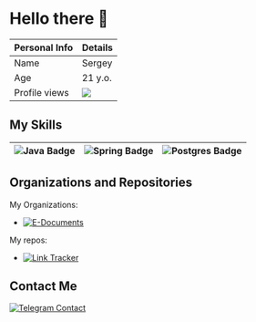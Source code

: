 # Hello there 👋

| **Personal Info** | **Details** |
| ----------------- | ----------- |
| Name              | Sergey      |
| Age               | 21 y.o.     |
| Profile views     | ![](https://komarev.com/ghpvc/?username=lsn03) |

## My Skills

| ![Java Badge](https://img.shields.io/badge/java-%23ED8B00.svg?style=for-the-badge&logo=openjdk&logoColor=white) | ![Spring Badge](https://img.shields.io/badge/spring-%236DB33F.svg?style=for-the-badge&logo=spring&logoColor=white) | ![Postgres Badge](https://img.shields.io/badge/postgres-%23316192.svg?style=for-the-badge&logo=postgresql&logoColor=white) |
| ---------------------------------------------------------------------------------------------------------------- | ------------------------------------------------------------------------------------------------------------------- | ----------------------------------------------------------------------------------------------------------------------- |

## Organizations and Repositories

My Organizations:
- [![E-Documents](https://img.shields.io/badge/E--Documents-Link-<COLOR>?style=for-the-badge)](https://github.com/E-Documents-lsn03)

My repos:
- [![Link Tracker](https://img.shields.io/badge/Link_Tracker-Link-<COLOR>?style=for-the-badge)](https://github.com/lsn03/java-2023-backend-second-semester)

## Contact Me

[![Telegram Contact](https://img.shields.io/badge/Telegram-2CA5E0?style=for-the-badge&logo=telegram&logoColor=white)](https://t.me/graph_grey)

<!-- <img src="https://media.giphy.com/media/v1.Y2lkPTc5MGI3NjExd2h2cjBlZno4MGpjOXhndzhkNnFhYTN6MWlmbmo1NmdoNzZlc2JnOCZlcD12MV9pbnRlcm5hbF9naWZfYnlfaWQmY3Q9Zw/h58dtf5vTpjulO4M5o/giphy.gif" width="500" width="500" height="500"/> -->

<!--
**lsn03/lsn03** is a ✨ _special_ ✨ repository because its `README.md` (this file) appears on your GitHub profile.

Here are some ideas to get you started:

- 🔭 I’m currently working on ...
- 🌱 I’m currently learning ...
- 👯 I’m looking to collaborate on ...
- 🤔 I’m looking for help with ...
- 💬 Ask me about ...
- 📫 How to reach me: ...
- 😄 Pronouns: ...
- ⚡ Fun fact: ...
-->
